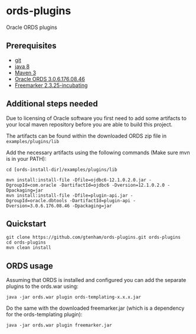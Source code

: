 # ords-plugins
Oracle ORDS plugins

## Prerequisites
* [git](http://git-scm.com/)
* [java 8](http://java.com)
* [Maven 3](http://maven.apache.org)
* [Oracle ORDS 3.0.6.176.08.46](http://www.oracle.com/technetwork/developer-tools/rest-data-services/downloads/ords-download-306-3232130.html)
* [Freemarker 2.3.25-incubating](http://www.apache.org/dyn/closer.cgi/incubator/freemarker/engine/2.3.25-incubating/binaries/apache-freemarker-2.3.25-incubating-bin.tar.gz)

## Additional steps needed
Due to licensing of Oracle software you first need to add some artifacts to 
your local maven repository before you are able to build this project.

The artifacts can be found within the downloaded ORDS zip file in `examples/plugins/lib`

Add the necessary artifacts using the following commands (Make sure mvn is in your PATH):

```shell
cd [ords-install-dir]/examples/plugins/lib

mvn install:install-file -Dfile=ojdbc6-12.1.0.2.0.jar -DgroupId=com.oracle -DartifactId=ojdbc6 -Dversion=12.1.0.2.0 -Dpackaging=jar
mvn install:install-file -Dfile=plugin-api.jar -DgroupId=oracle.dbtools -DartifactId=plugin-api -Dversion=3.0.6.176.08.46 -Dpackaging=jar
```

## Quickstart
```shell
git clone https://github.com/gtenham/ords-plugins.git ords-plugins
cd ords-plugins
mvn clean install
```

## ORDS usage
Assuming that ORDS is installed and configured you can add the separate plugins to the ords.war
using:

``` shell
java -jar ords.war plugin ords-templating-x.x.x.jar
```

Do the same with the downloaded freemarker.jar (which is a dependency for the ords-templating plugin):

``` shell
java -jar ords.war plugin freemarker.jar
```
